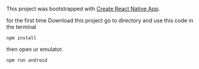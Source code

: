 This project was bootstrapped with [Create React Native App](https://github.com/react-community/create-react-native-app).

for the first time Download this project
go to directory and use this code in the terminal

    npm install
then
open ur emulator.

    npm run android
